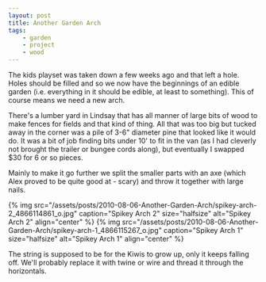 ```yaml
---
layout: post
title: Another Garden Arch
tags:
    - garden
    - project
    - wood
---
```


The kids playset was taken down a few weeks ago and that left a hole. Holes should be filled and so we now have the beginnings of an edible garden (i.e. everything in it should be edible, at least to something). This of course means we need a new arch.

There's a lumber yard in Lindsay that has all manner of large bits of wood to make fences for fields and that kind of thing. All that was too big but tucked away in the corner was a pile of 3-6" diameter pine that looked like it would do. It was a bit of job finding bits under 10' to fit in the van (as I had cleverly not brought the trailer or bungee cords along), but eventually I swapped $30 for 6 or so pieces.

Mainly to make it go further we split the smaller parts with an axe (which Alex proved to be quite good at - scary) and throw it together with large nails.

{% img src="/assets/posts/2010-08-06-Another-Garden-Arch/spikey-arch-2_4866114861_o.jpg" caption="Spikey Arch 2" size="halfsize" alt="Spikey Arch 2" align="center" %}
{% img src="/assets/posts/2010-08-06-Another-Garden-Arch/spikey-arch-1_4866115267_o.jpg" caption="Spikey Arch 1" size="halfsize" alt="Spikey Arch 1" align="center" %}

The string is supposed to be for the Kiwis to grow up, only it keeps falling off. We'll probably replace it with twine or wire and thread it through the horizontals.